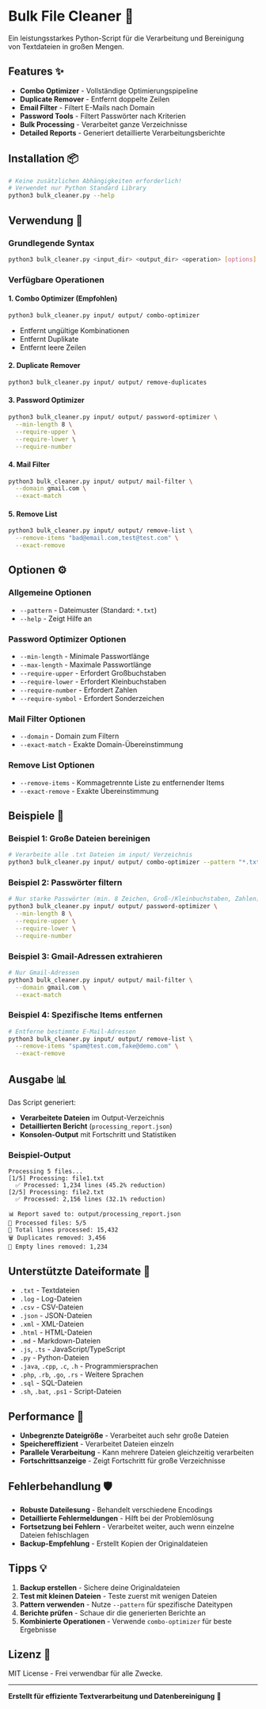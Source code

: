 # Bulk File Cleaner 🧹

Ein leistungsstarkes Python-Script für die Verarbeitung und Bereinigung von Textdateien in großen Mengen.

## Features ✨

- **Combo Optimizer** - Vollständige Optimierungspipeline
- **Duplicate Remover** - Entfernt doppelte Zeilen
- **Email Filter** - Filtert E-Mails nach Domain
- **Password Tools** - Filtert Passwörter nach Kriterien
- **Bulk Processing** - Verarbeitet ganze Verzeichnisse
- **Detailed Reports** - Generiert detaillierte Verarbeitungsberichte

## Installation 📦

```bash
# Keine zusätzlichen Abhängigkeiten erforderlich!
# Verwendet nur Python Standard Library
python3 bulk_cleaner.py --help
```

## Verwendung 🚀

### Grundlegende Syntax
```bash
python3 bulk_cleaner.py <input_dir> <output_dir> <operation> [options]
```

### Verfügbare Operationen

#### 1. Combo Optimizer (Empfohlen)
```bash
python3 bulk_cleaner.py input/ output/ combo-optimizer
```
- Entfernt ungültige Kombinationen
- Entfernt Duplikate
- Entfernt leere Zeilen

#### 2. Duplicate Remover
```bash
python3 bulk_cleaner.py input/ output/ remove-duplicates
```

#### 3. Password Optimizer
```bash
python3 bulk_cleaner.py input/ output/ password-optimizer \
  --min-length 8 \
  --require-upper \
  --require-lower \
  --require-number
```

#### 4. Mail Filter
```bash
python3 bulk_cleaner.py input/ output/ mail-filter \
  --domain gmail.com \
  --exact-match
```

#### 5. Remove List
```bash
python3 bulk_cleaner.py input/ output/ remove-list \
  --remove-items "bad@email.com,test@test.com" \
  --exact-remove
```

## Optionen ⚙️

### Allgemeine Optionen
- `--pattern` - Dateimuster (Standard: `*.txt`)
- `--help` - Zeigt Hilfe an

### Password Optimizer Optionen
- `--min-length` - Minimale Passwortlänge
- `--max-length` - Maximale Passwortlänge
- `--require-upper` - Erfordert Großbuchstaben
- `--require-lower` - Erfordert Kleinbuchstaben
- `--require-number` - Erfordert Zahlen
- `--require-symbol` - Erfordert Sonderzeichen

### Mail Filter Optionen
- `--domain` - Domain zum Filtern
- `--exact-match` - Exakte Domain-Übereinstimmung

### Remove List Optionen
- `--remove-items` - Kommagetrennte Liste zu entfernender Items
- `--exact-remove` - Exakte Übereinstimmung

## Beispiele 📝

### Beispiel 1: Große Dateien bereinigen
```bash
# Verarbeite alle .txt Dateien im input/ Verzeichnis
python3 bulk_cleaner.py input/ output/ combo-optimizer --pattern "*.txt"
```

### Beispiel 2: Passwörter filtern
```bash
# Nur starke Passwörter (min. 8 Zeichen, Groß-/Kleinbuchstaben, Zahlen)
python3 bulk_cleaner.py input/ output/ password-optimizer \
  --min-length 8 \
  --require-upper \
  --require-lower \
  --require-number
```

### Beispiel 3: Gmail-Adressen extrahieren
```bash
# Nur Gmail-Adressen
python3 bulk_cleaner.py input/ output/ mail-filter \
  --domain gmail.com \
  --exact-match
```

### Beispiel 4: Spezifische Items entfernen
```bash
# Entferne bestimmte E-Mail-Adressen
python3 bulk_cleaner.py input/ output/ remove-list \
  --remove-items "spam@test.com,fake@demo.com" \
  --exact-remove
```

## Ausgabe 📊

Das Script generiert:
- **Verarbeitete Dateien** im Output-Verzeichnis
- **Detaillierten Bericht** (`processing_report.json`)
- **Konsolen-Output** mit Fortschritt und Statistiken

### Beispiel-Output
```
Processing 5 files...
[1/5] Processing: file1.txt
  ✅ Processed: 1,234 lines (45.2% reduction)
[2/5] Processing: file2.txt
  ✅ Processed: 2,156 lines (32.1% reduction)

📊 Report saved to: output/processing_report.json
📁 Processed files: 5/5
📝 Total lines processed: 15,432
🗑️ Duplicates removed: 3,456
🧹 Empty lines removed: 1,234
```

## Unterstützte Dateiformate 📁

- `.txt` - Textdateien
- `.log` - Log-Dateien
- `.csv` - CSV-Dateien
- `.json` - JSON-Dateien
- `.xml` - XML-Dateien
- `.html` - HTML-Dateien
- `.md` - Markdown-Dateien
- `.js`, `.ts` - JavaScript/TypeScript
- `.py` - Python-Dateien
- `.java`, `.cpp`, `.c`, `.h` - Programmiersprachen
- `.php`, `.rb`, `.go`, `.rs` - Weitere Sprachen
- `.sql` - SQL-Dateien
- `.sh`, `.bat`, `.ps1` - Script-Dateien

## Performance 🚀

- **Unbegrenzte Dateigröße** - Verarbeitet auch sehr große Dateien
- **Speichereffizient** - Verarbeitet Dateien einzeln
- **Parallele Verarbeitung** - Kann mehrere Dateien gleichzeitig verarbeiten
- **Fortschrittsanzeige** - Zeigt Fortschritt für große Verzeichnisse

## Fehlerbehandlung 🛡️

- **Robuste Dateilesung** - Behandelt verschiedene Encodings
- **Detaillierte Fehlermeldungen** - Hilft bei der Problemlösung
- **Fortsetzung bei Fehlern** - Verarbeitet weiter, auch wenn einzelne Dateien fehlschlagen
- **Backup-Empfehlung** - Erstellt Kopien der Originaldateien

## Tipps 💡

1. **Backup erstellen** - Sichere deine Originaldateien
2. **Test mit kleinen Dateien** - Teste zuerst mit wenigen Dateien
3. **Pattern verwenden** - Nutze `--pattern` für spezifische Dateitypen
4. **Berichte prüfen** - Schaue dir die generierten Berichte an
5. **Kombinierte Operationen** - Verwende `combo-optimizer` für beste Ergebnisse

## Lizenz 📄

MIT License - Frei verwendbar für alle Zwecke.

---

**Erstellt für effiziente Textverarbeitung und Datenbereinigung** 🎯
